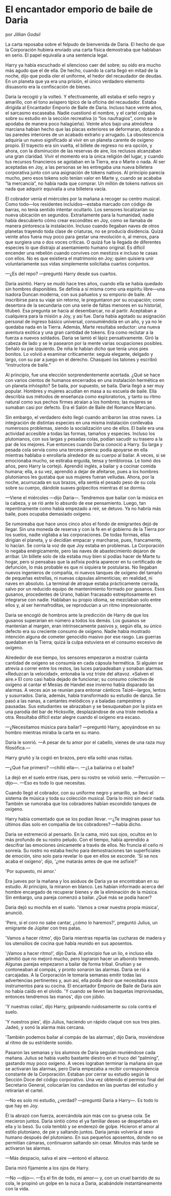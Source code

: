 # El encantador emporio de baile de Daria

por *Jillian Godsil*

La carta reposaba sobre el felpudo de bienvenida de Daria. El hecho de que la Corporación hubiera enviado una carta física demostraba que hablaban en serio. El papel equivalía a una sentencia legal.

Harry ya había escuchado el silencioso caer del sobre; su oído era mucho más agudo que el de ella. De hecho, cuando la carta llegó en mitad de la noche, dijo que podía oler el uniforme, el hedor del recaudador de deudas. En un planeta que ya era una prisión, el único verdadero elemento disuasorio era la confiscación de bienes.

Daria la recogió y la volteó. Y efectivamente, allí estaba el sello negro y amarillo, con el tono avispero típico de la oficina del recaudador. Estaba dirigida al Encantador Emporio de Baile de Daria. Incluso hace veinte años, el sarcasmo escaseaba. Nadie cuestionó el nombre, y el cartel colgaba sobre su estudio en la sección recreativa (o “los naufragios”, como se le apodaba de manera poco halagüeña). Veinte años bajo una atmósfera marciana habían hecho que las placas exteriores se deformaran, dotando a las paredes interiores de un acabado extraño y arrugado. La obsolescencia adquiría un nuevo significado al vivir en un planeta carente de oxígeno propio. El trayecto era sin vuelta, el billete de regreso no era opción, y ahora, con la disminución de las reservas de aire, los reclusos alcanzaban una gran claridad. Vivir el momento era la única religión del lugar, y cuando tus recursos financieros se agotaban en la Tierra, era o Marte o nada. Al ser aceptadas en Joy, a las personas se les entregaba una nueva billetera corporativa junto con una asignación de tokens nativos. Al principio parecía mucho, pero esos tokens solo tenían valor en Marte y, cuando se acababa “la mercancía”, no había nada que comprar. Un millón de tokens nativos sin nada que adquirir equivalía a una billetera vacía.

El cobrador venía el miércoles por la mañana a recoger su centro musical. Como todo—los residentes incluidos—estaba marcado con código de barras, no tenía sentido intentar ocultarlo. Los sensores localizarían su nueva ubicación en segundos. Extrañamente para la humanidad, nadie había descubierto cómo crear escondites en Joy, como se llamaba de manera pintoresca la instalación. Incluso cuando llegaban naves de otros planetas trayendo toda clase de criaturas, no se producía disidencia. Quizá veinte años fuera muy poco para gestar una revolución o, al menos, para que surgiera una o dos voces críticas. O quizá fue la llegada de diferentes especies lo que distrajo al asentamiento humano original. Es difícil encender una rebelión cuando convives con mestizos e incluso te casas con ellos. No es que existiera el matrimonio en Joy; quien quisiera unir voluntariamente sus vidas simplemente solicitaba cuartos conjuntos.

—¿Es del repo? —preguntó Harry desde sus cuartos.

Daria asintió. Harry se mudó hace tres años, cuando ella se había quedado sin hombres disponibles. Se definía a sí misma como una espíritu libre—una Isadora Duncan moderna, con sus pañuelos y su emporio de baile. Al inscribirse para su viaje sin retorno, le preguntaron por su ocupación; como desertora de la secundaria con una serie de faltas menores en su historial, titubeó. Esa pregunta se hacía al desembarcar, no al partir. Aceptaban a cualquiera para la misión a Joy, y así fue. Daria había agotado su asignación personal de ingreso básico universal, consumiéndola en un año, y ya no le quedaba nada en la Tierra. Además, Marte resultaba seductor: una nueva aventura exótica y una gran cantidad de tokens. Era como reclutar a la fuerza a nuevos soldados. Daria se lamió el lápiz pensativamente. Giró la cabeza de lado y se le pasearon por la mente varias ocupaciones posibles. Señaló su pie izquierdo. De niña le habían dicho que tenía unos pies bonitos. Lo volvió a examinar críticamente: seguía elegante, delgado y largo, con su par a juego en el derecho. Chasqueó los talones y escribió “instructora de baile.”

Al principio, fue una elección sorprendentemente acertada. ¿Qué se hace con varios cientos de humanos encerrados en una instalación hermética en un planeta inhóspito? Se baila, por supuesto, se baila. Daria llegó a ser muy popular. Hombres y mujeres acudían en masa a su escuela de baile. Ella describía sus métodos de enseñanza como exploratorios, y tanto su ritmo natural como sus pechos firmes atraían a los hombres; las mujeres se sumaban casi por defecto. Era el Salón de Baile del Romance Marciano.

Sin embargo, el verdadero éxito llegó cuando arribaron las otras naves. La integración de distintas especies en una misma instalación conllevaba numerosos problemas, siendo la socialización uno de ellos. El baile era una actividad accesible a todas las formas, tamaños y especies. Incluso los plutonianos, con sus largas y pesadas colas, podían sacudir su trasero a la par de los mejores. Fue entonces cuando Daria conoció a Harry. Su larga y pesada cola servía como una tercera pierna: podía apoyarse en ella mientras hablaba o enrollarla alrededor de su cuerpo al bailar. A veces, si se emocionaba mucho, se estiraba erguida, tensa y temblorosa. Le tomó dos años, pero Harry la cortejó. Aprendió inglés, a bailar y a cocinar comida humana; ella, a su vez, aprendió a dejar de afeitarse, pues a los hombres plutonianos les gustaba que sus mujeres fueran velludas. Ahora, por la noche, acurrucada en sus brazos, ella sentía el pesado peso de su cola sobre su cuerpo, dándole suaves golpecitos mientras él se dormía.

—Viene el miércoles —dijo Daria—. Tendremos que bailar con la música en la cabeza, y se rió ante lo absurdo de ese pensamiento. Luego, tan repentinamente como había empezado a reír, se detuvo. Ya no habría más baile, pues ocupaba demasiado oxígeno.

Se rumoreaba que hace unos cinco años el fondo de emigrantes dejó de llegar. Sin una moneda de reserva y con la fe en el gobierno de la Tierra por los suelos, nadie vigilaba a las corporaciones. De todas formas, ellas dirigían el planeta, y si decidían empacar y marcharse, pues, francamente, lo hacían. Se corría la voz de que Joy estaba en problemas. La Corporación lo negaba enérgicamente, pero las naves de abastecimiento dejaron de arribar. Un billete solo de ida estaba muy bien si podías hacer de Marte tu hogar, pero si pensabas que la asfixia podría aparecer en tu certificado de defunción, lo más probable es que ni siquiera te postularas. No llegaban nuevos ingenieros de compañía, ni nuevos tanques de oxígeno del tamaño de pequeñas estrellas, ni nuevas cápsulas alimenticias; en realidad, ni naves en absoluto. La terminal de atraque estaba prácticamente cerrada, salvo por un reducido equipo de mantenimiento formado por gusanos. Esos gusanos, procedentes de Urano, habían fracasado estrepitosamente en integrarse con nadie. Hablaban su propio idioma, se mezclaban solo entre ellos y, al ser hermafroditas, se reproducían a un ritmo impresionante.

Daria se encogió de hombros ante la predicción de Harry de que los gusanos superarían en número a todos los demás. Los gusanos se mantenían al margen, eran intrínsecamente pasivos y, según ella, su único defecto era su creciente consumo de oxígeno. Nadie había mostrado intención alguna de cometer genocidio masivo por ese rasgo. Las guerras quedaban en la Tierra; quizá la culpa estuviera en el consumo excesivo de oxígeno.

Alrededor de ese tiempo, los sensores empezaron a mostrar cuánta cantidad de oxígeno se consumía en cada cápsula hermética. Si alguien se atrevía a correr entre los restos, las luces parpadeaban y sonaban alarmas. «Reduzcan la velocidad», entonaba la voz triste del altavoz. «Salven el aire.» El coro casi había dejado de funcionar; su consumo colectivo de oxígeno al cantar el Mesías de Handel ese invierno había disparado las alarmas. A veces aún se reunían para entonar cánticos Taizé—largos, lentos y susurrados. Daria, además, había transformado su estudio de danza. Se pasó a las nanas, a cantantes melódicos y a baladas campestres y pausadas. Sus estudiantes se abrazaban y se besuqueaban por la pista en una parodia del bar de Hicksville, desplazándose de una triste melodía a otra. Resultaba difícil estar alegre cuando el oxígeno era escaso.

—¿Necesitamos música para bailar? —preguntó Harry, apoyándose en su hombro mientras miraba la carta en su mano.

Daria le sonrió. —A pesar de tu amor por el cabello, vienes de una raza muy filosófica.—

Harry gruñó y la cogió en brazos, pero ella soltó unas risitas.

—¿Qué fue primero? —chilló ella—. —¿La bailarina o el baile?

La dejó en el suelo entre risas, pero su rostro se volvió serio. —Percusión —dijo—. —Eso es todo lo que necesitas.

Cuando llegó el cobrador, con su uniforme negro y amarillo, se llevó el sistema de música y toda su colección musical. Daria lo miró sin decir nada. También se rumoraba que los cobradores habían escondido tanques de oxígeno.

Harry había comentado que se los podían llevar. —¿Te imaginas pasar tus últimos días solo en compañía de los cobradores? —había dicho.

Daria se estremeció al pensarlo. En la cama, miró sus ojos, ocultos en lo más profundo de su rostro peludo. Con el tiempo, había aprendido a descifrar las emociones únicamente a través de ellos. No fruncía el ceño ni sonreía. Su rostro no estaba hecho para demostraciones tan superficiales de emoción, sino solo para revelar lo que en ellos se esconde. 'Si se nos acaba el oxígeno', dijo, '¿me matarás antes de que me asfixie?'

'Por supuesto, mi amor.'

Era jueves por la mañana y los asiduos de Daria ya se encontraban en su estudio. Al principio, la miraron en blanco. Les habían informado acerca del hombre encargado de recuperar bienes y de la eliminación de la música. Sin embargo, una pareja comenzó a bailar. ¿Qué más se podía hacer?

Daria dejó su mochila en el suelo. 'Vamos a crear nuestra propia música', anunció.

'Pero, si el coro no sabe cantar, ¿cómo lo haremos?', preguntó Julius, un emigrante de Júpiter con tres patas.

'Vamos a hacer ritmo', dijo Daria mientras repartía las cucharas de madera y los utensilios de cocina que había reunido en sus aposentos.

'¡Vamos a hacer ritmo!', dijo Daria. Al principio fue un lío, e incluso ella admitió que no mejoró mucho, pero lograron hacer un alboroto tremendo. Algunas parejas empezaron a bailar de forma tribal. Gruñían y se contoneaban al compás, y pronto sonaron las alarmas. Daria se rió a carcajadas. A la Corporación le tomaría semanas emitir todas las advertencias pertinentes y, aun así, ella podía decir que necesitaba esos instrumentos para su cocina. El encantador Emporio de Baile de Daria aún no había caído en el olvido. 'Y cuando se lleven las baquetas improvisadas, entonces tendremos las manos', dijo con júbilo.

'Y nuestras colas', dijo Harry, golpeando ruidosamente su cola contra el suelo.

'Y nuestros pies', dijo Julius, haciendo un rápido claqué con sus tres pies. Jadeó, y sonó la alarma más cercana.

'También podemos bailar al compás de las alarmas', dijo Daria, moviéndose al ritmo de su estridente sonido.

Pasaron las semanas y los alumnos de Daria seguían reuniéndose cada mañana. Julius se había vuelto bastante diestro en el truco del “palming”, gastando muy poco oxígeno. A veces lograban terminar la mañana sin que se activaran las alarmas, pero Daria empezaba a recibir correspondencia constante de la Corporación. Estaban por cerrar su estudio según la Sección Doce del código corporativo. Una vez obtenido el permiso final del Secretario General, colocarían los candados en las puertas del estudio y retirarían el cartel.

—No es solo mi estudio, ¿verdad? —preguntó Daria a Harry—. Es todo lo que hay en Joy.

Él la abrazó con fuerza, acercándola aún más con su gruesa cola. Se mecieron juntos. Daria sintió cómo el ya familiar deseo se despertaba en ella y lo besó. Su cola tembló y se enderezó de golpe. Hicieron el amor al estilo plutoniano, de pie y saltando juntos. Daria jamás volvería al sexo humano después del plutoniano. En sus pequeños aposentos, donde no se permitían cámaras, continuaron saltando sin cesar. Minutos más tarde se activaron las alarmas.

—Más despacio, salva el aire —entonó el altavoz.

Daria miró fijamente a los ojos de Harry.

—No —dijo—. —Es el fin de todo, mi amor— y, con un cruel barrido de su cola, le propinó un golpe en la nuca a Daria, acabándole instantáneamente con la vida.